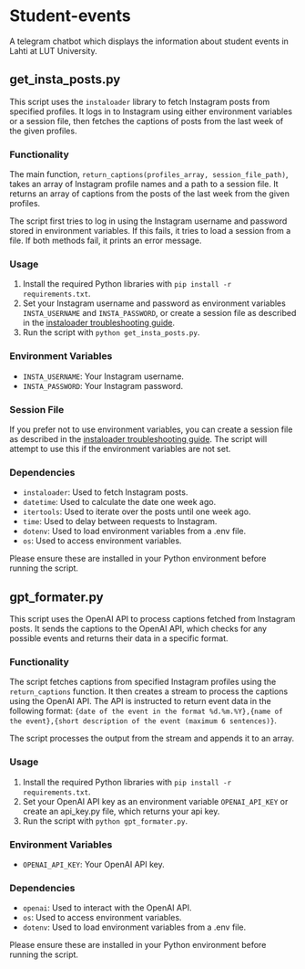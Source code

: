 # Student-events
A telegram chatbot which displays the information about student events in Lahti at LUT University.

## get_insta_posts.py

This script uses the `instaloader` library to fetch Instagram posts from specified profiles. It logs in to Instagram using either environment variables or a session file, then fetches the captions of posts from the last week of the given profiles.

### Functionality

The main function, `return_captions(profiles_array, session_file_path)`, takes an array of Instagram profile names and a path to a session file. It returns an array of captions from the posts of the last week from the given profiles.

The script first tries to log in using the Instagram username and password stored in environment variables. If this fails, it tries to load a session from a file. If both methods fail, it prints an error message.

### Usage

1. Install the required Python libraries with `pip install -r requirements.txt`.
2. Set your Instagram username and password as environment variables `INSTA_USERNAME` and `INSTA_PASSWORD`, or create a session file as described in the [instaloader troubleshooting guide](https://instaloader.github.io/troubleshooting.html).
3. Run the script with `python get_insta_posts.py`.

### Environment Variables

- `INSTA_USERNAME`: Your Instagram username.
- `INSTA_PASSWORD`: Your Instagram password.

### Session File

If you prefer not to use environment variables, you can create a session file as described in the [instaloader troubleshooting guide](https://instaloader.github.io/troubleshooting.html). The script will attempt to use this if the environment variables are not set.

### Dependencies

- `instaloader`: Used to fetch Instagram posts.
- `datetime`: Used to calculate the date one week ago.
- `itertools`: Used to iterate over the posts until one week ago.
- `time`: Used to delay between requests to Instagram.
- `dotenv`: Used to load environment variables from a .env file.
- `os`: Used to access environment variables.

Please ensure these are installed in your Python environment before running the script.

## gpt_formater.py

This script uses the OpenAI API to process captions fetched from Instagram posts. It sends the captions to the OpenAI API, which checks for any possible events and returns their data in a specific format.

### Functionality

The script fetches captions from specified Instagram profiles using the `return_captions` function. It then creates a stream to process the captions using the OpenAI API. The API is instructed to return event data in the following format: `{date of the event in the format %d.%m.%Y},{name of the event},{short description of the event (maximum 6 sentences)}`.

The script processes the output from the stream and appends it to an array.

### Usage

1. Install the required Python libraries with `pip install -r requirements.txt`.
2. Set your OpenAI API key as an environment variable `OPENAI_API_KEY` or create an api_key.py file, which returns your api key.
3. Run the script with `python gpt_formater.py`.

### Environment Variables

- `OPENAI_API_KEY`: Your OpenAI API key.

### Dependencies

- `openai`: Used to interact with the OpenAI API.
- `os`: Used to access environment variables.
- `dotenv`: Used to load environment variables from a .env file.

Please ensure these are installed in your Python environment before running the script.
